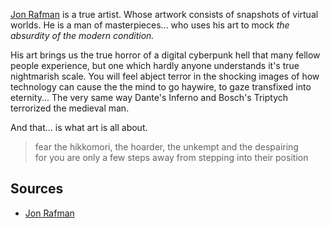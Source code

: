 [Jon Rafman](http://jonrafman.com/) is a true artist. Whose artwork consists of snapshots of virtual worlds. He is a man of masterpieces... who uses his art to mock *the absurdity of the modern condition.*

His art brings us the true horror of a digital cyberpunk hell that many fellow people experience, but one which hardly anyone understands it's true nightmarish scale. You will feel abject terror in the shocking images of how technology can cause the the mind to go haywire, to gaze transfixed into eternity... The very same way Dante's Inferno and Bosch's Triptych terrorized the medieval man.

And that... is what art is all about.

>fear the hikkomori, the hoarder, the unkempt and the despairing  
>for you are only a few steps away from stepping into their position

## Sources

* [Jon Rafman](http://jonrafman.com/)